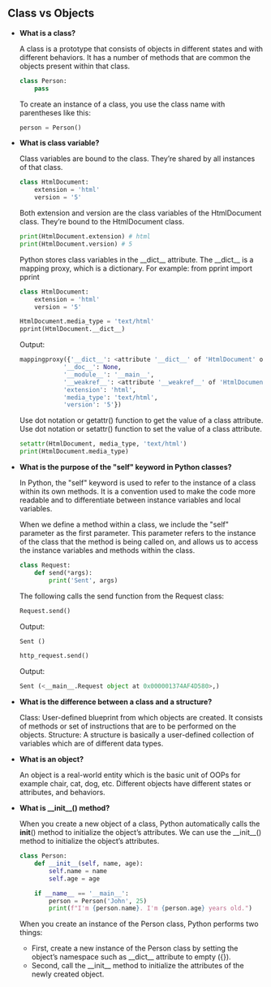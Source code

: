 ## Class vs Objects

- **What is a class?**

    A class is a prototype that consists of objects in different states and with different behaviors. It has a number of methods that are common the objects present within that class.
    ```python   
    class Person:
        pass
    ```
    To create an instance of a class, you use the class name with parentheses like this:
    ```python  
    person = Person()
    ```
- **What is class variable?**

    Class variables are bound to the class. They’re shared by all instances of that class.
    ```python
    class HtmlDocument:
        extension = 'html'
        version = '5'
    ```
    Both extension and version are the class variables of the HtmlDocument class. They’re bound to the HtmlDocument class.
    ```python
    print(HtmlDocument.extension) # html
    print(HtmlDocument.version) # 5
    ```
    Python stores class variables in the \_\_dict__ attribute. The \_\_dict__ is a mapping proxy, which is a dictionary. For example:
    from pprint import pprint

    ```python   
    class HtmlDocument:
        extension = 'html'
        version = '5'

    HtmlDocument.media_type = 'text/html'
    pprint(HtmlDocument.__dict__)
    ```

    Output:
    ```python     
    mappingproxy({'__dict__': <attribute '__dict__' of 'HtmlDocument' objects>,
                '__doc__': None,
                '__module__': '__main__',
                '__weakref__': <attribute '__weakref__' of 'HtmlDocument' objects>,
                'extension': 'html',
                'media_type': 'text/html',
                'version': '5'})
    ```
    Use dot notation or getattr() function to get the value of a class attribute.
    Use dot notation or setattr() function to set the value of a class attribute.
    ```python     
    setattr(HtmlDocument, media_type, 'text/html')
    print(HtmlDocument.media_type)
    ```
- **What is the purpose of the "self" keyword in Python classes?**

    In Python, the "self" keyword is used to refer to the instance of a class within its own methods. It is a convention used to make the code more readable and to differentiate between instance variables and local variables.

    When we define a method within a class, we include the "self" parameter as the first parameter. This parameter refers to the instance of the class that the method is being called on, and allows us to access the instance variables and methods within the class.
    ```python
    class Request:
        def send(*args):
            print('Sent', args)
    ```
    The following calls the send function from the Request class:   
    ```python
    Request.send()    
    ```
    Output:
    ```python
    Sent ()
    ```
    ```python
    http_request.send()
    ```
    Output:
    ```python
    Sent (<__main__.Request object at 0x000001374AF4D580>,)
    ```

- **What is the difference between a class and a structure?**

    Class: User-defined blueprint from which objects are created. It consists of methods or set of instructions that are to be performed on the objects.
    Structure: A structure is basically a user-defined collection of variables which are of different data types.

- **What is an object?**

    An object is a real-world entity which is the basic unit of OOPs for example chair, cat, dog, etc. Different objects have different states or attributes, and behaviors.

- **What is \_\_init__() method?**

    When you create a new object of a class, Python automatically calls the __init__() method to initialize the object’s attributes. We can use the \_\_init__() method to initialize the object’s attributes.
    ```python
    class Person:
        def __init__(self, name, age):
            self.name = name
            self.age = age

        if __name__ == '__main__':
            person = Person('John', 25)
            print(f"I'm {person.name}. I'm {person.age} years old.")
    ```
    When you create an instance of the Person class, Python performs two things:

    - First, create a new instance of the Person class by setting the object’s namespace such as \_\_dict__ attribute to empty ({}).
    - Second, call the \_\_init__ method to initialize the attributes of the newly created object.
